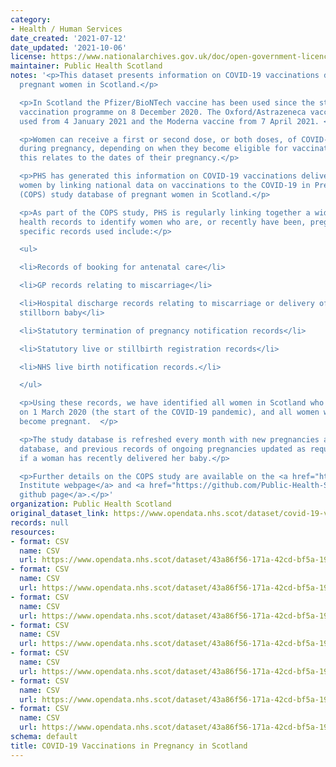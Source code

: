 ```yaml
---
category:
- Health / Human Services
date_created: '2021-07-12'
date_updated: '2021-10-06'
license: https://www.nationalarchives.gov.uk/doc/open-government-licence/version/3/
maintainer: Public Health Scotland
notes: '<p>This dataset presents information on COVID-19 vaccinations delivered to
  pregnant women in Scotland.</p>

  <p>In Scotland the Pfizer/BioNTech vaccine has been used since the start of the
  vaccination programme on 8 December 2020. The Oxford/Astrazeneca vaccine has been
  used from 4 January 2021 and the Moderna vaccine from 7 April 2021. </p>

  <p>Women can receive a first or second dose, or both doses, of COVID-19 vaccination
  during pregnancy, depending on when they become eligible for vaccination and how
  this relates to the dates of their pregnancy.</p>

  <p>PHS has generated this information on COVID-19 vaccinations delivered to pregnant
  women by linking national data on vaccinations to the COVID-19 in Pregnancy in Scotland
  (COPS) study database of pregnant women in Scotland.</p>

  <p>As part of the COPS study, PHS is regularly linking together a wide range of
  health records to identify women who are, or recently have been, pregnant.  The
  specific records used include:</p>

  <ul>

  <li>Records of booking for antenatal care</li>

  <li>GP records relating to miscarriage</li>

  <li>Hospital discharge records relating to miscarriage or delivery of a live or
  stillborn baby</li>

  <li>Statutory termination of pregnancy notification records</li>

  <li>Statutory live or stillbirth registration records</li>

  <li>NHS live birth notification records.</li>

  </ul>

  <p>Using these records, we have identified all women in Scotland who were pregnant
  on 1 March 2020 (the start of the COVID-19 pandemic), and all women who have subsequently
  become pregnant.  </p>

  <p>The study database is refreshed every month with new pregnancies added to the
  database, and previous records of ongoing pregnancies updated as required, for example
  if a woman has recently delivered her baby.</p>

  <p>Further details on the COPS study are available on the <a href="https://www.ed.ac.uk/usher/research/projects/covid-19-pregnancy-scotland">Usher
  Institute webpage</a> and <a href="https://github.com/Public-Health-Scotland/COPS-public">PHS
  github page</a>.</p>'
organization: Public Health Scotland
original_dataset_link: https://www.opendata.nhs.scot/dataset/covid-19-vaccinations-in-pregnancy-in-scotland
records: null
resources:
- format: CSV
  name: CSV
  url: https://www.opendata.nhs.scot/dataset/43a86f56-171a-42cd-bf5a-19b1070a3485/resource/8fca2670-52bb-4ea9-a16d-cb8324a3affb/download/vacc_week_20210930.csv
- format: CSV
  name: CSV
  url: https://www.opendata.nhs.scot/dataset/43a86f56-171a-42cd-bf5a-19b1070a3485/resource/9841abc3-8e29-4cf9-a1a9-81c94c1d5774/download/vacc_gest_20210930.csv
- format: CSV
  name: CSV
  url: https://www.opendata.nhs.scot/dataset/43a86f56-171a-42cd-bf5a-19b1070a3485/resource/d8e07786-c596-46ea-b9ad-5ddb012c3692/download/vacc_product_20210930.csv
- format: CSV
  name: CSV
  url: https://www.opendata.nhs.scot/dataset/43a86f56-171a-42cd-bf5a-19b1070a3485/resource/70c434ed-917b-47bb-a40c-7d8236ea688e/download/uptake_age_20210930.csv
- format: CSV
  name: CSV
  url: https://www.opendata.nhs.scot/dataset/43a86f56-171a-42cd-bf5a-19b1070a3485/resource/8a1ebc79-1338-4149-9d57-0aba2b459ed0/download/uptake_simd_20210930.csv
- format: CSV
  name: CSV
  url: https://www.opendata.nhs.scot/dataset/43a86f56-171a-42cd-bf5a-19b1070a3485/resource/4af31ede-1a40-4bbc-b258-c3f0229e7b04/download/coverage_delivery_20210930.csv
- format: CSV
  name: CSV
  url: https://www.opendata.nhs.scot/dataset/43a86f56-171a-42cd-bf5a-19b1070a3485/resource/8ca8ddf9-f77f-45e7-acae-bb919a1259f3/download/uptake_hb_20210930.csv
schema: default
title: COVID-19 Vaccinations in Pregnancy in Scotland
---
```


